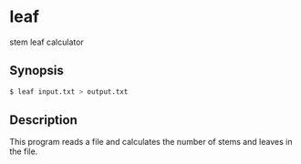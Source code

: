 # leaf

stem leaf calculator

## Synopsis

```zsh
$ leaf input.txt > output.txt
```

## Description

This program reads a file and calculates the number of stems and leaves in the file.
